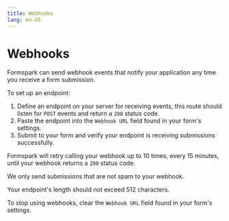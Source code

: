 ```yaml
---
title: Webhooks
lang: en-US
---
```


# Webhooks

Formspark can send webhook events that notify your application any time you receive a form submission.

To set up an endpoint:

1. Define an endpoint on your server for receiving events, this route should listen for `POST` events and return a `200` status code.
2. Paste the endpoint into the `Webhook URL` field found in your form's settings.
3. Submit to your form and verify your endpoint is receiving submissions successfully.

Formspark will retry calling your webhook up to 10 times, every 15 minutes, until your webhook returns a `200` status code.

We only send submissions that are not spam to your webhook.

Your endpoint's length should not exceed 512 characters.

To stop using webhooks, clear the `Webhook URL` field found in your form's settings.
